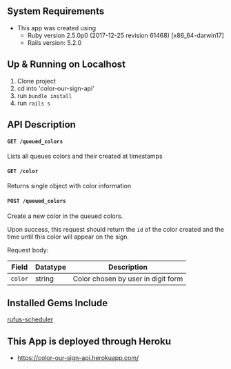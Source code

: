 ## System Requirements
- This app was created using
  - Ruby version 2.5.0p0 (2017-12-25 revision 61468) [x86_64-darwin17]
  - Rails version: 5.2.0

## Up & Running on Localhost
1. Clone project
2. cd into 'color-our-sign-api'
3. run `bundle install`
4. run `rails s`

## API Description

#### `GET /queued_colors`
Lists all queues colors and their created at timestamps

#### `GET /color`
Returns single object with color information

#### `POST /queued_colors`
Create a new color in the queued colors.

Upon success, this request should return the `id` of the color created and the time until this color will appear on the sign.

Request body:

| Field         | Datatype            | Description
|---------------|---------------------|------------
| `color` | string             | Color chosen by user in digit form

## Installed Gems Include

[rufus-scheduler](https://github.com/jmettraux/rufus-scheduler)

## This App is deployed through Heroku
- https://color-our-sign-api.herokuapp.com/
